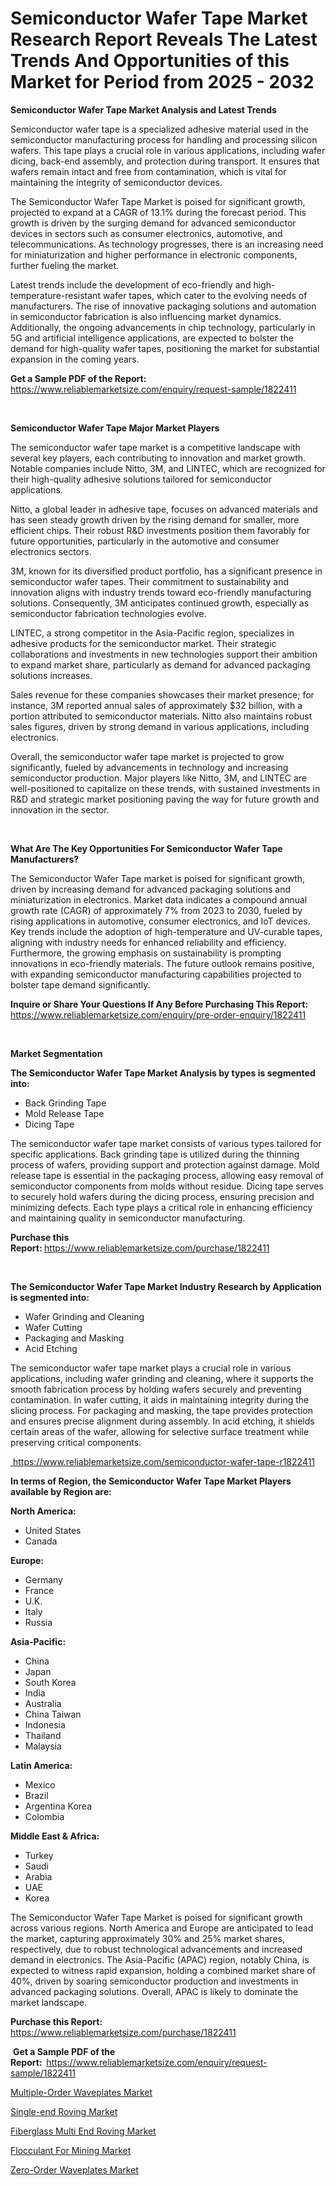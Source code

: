 <p><h1>Semiconductor Wafer Tape Market Research Report Reveals The Latest Trends And Opportunities of this Market for Period from 2025 - 2032</h1></p><p><strong>Semiconductor Wafer Tape Market Analysis and Latest Trends</strong></p>
<p><p>Semiconductor wafer tape is a specialized adhesive material used in the semiconductor manufacturing process for handling and processing silicon wafers. This tape plays a crucial role in various applications, including wafer dicing, back-end assembly, and protection during transport. It ensures that wafers remain intact and free from contamination, which is vital for maintaining the integrity of semiconductor devices.</p><p>The Semiconductor Wafer Tape Market is poised for significant growth, projected to expand at a CAGR of 13.1% during the forecast period. This growth is driven by the surging demand for advanced semiconductor devices in sectors such as consumer electronics, automotive, and telecommunications. As technology progresses, there is an increasing need for miniaturization and higher performance in electronic components, further fueling the market.</p><p>Latest trends include the development of eco-friendly and high-temperature-resistant wafer tapes, which cater to the evolving needs of manufacturers. The rise of innovative packaging solutions and automation in semiconductor fabrication is also influencing market dynamics. Additionally, the ongoing advancements in chip technology, particularly in 5G and artificial intelligence applications, are expected to bolster the demand for high-quality wafer tapes, positioning the market for substantial expansion in the coming years.</p></p>
<p><strong>Get a Sample PDF of the Report:&nbsp;</strong> <a href="https://www.reliablemarketsize.com/enquiry/request-sample/1822411?utm_campaign=1131&utm_medium=2&utm_source=Github&utm_content=ia&utm_term=03042025&utm_id=semiconductor-wafer-tape">https://www.reliablemarketsize.com/enquiry/request-sample/1822411</a></p>
<p>&nbsp;</p>
<p><strong>Semiconductor Wafer Tape Major Market Players</strong></p>
<p><p>The semiconductor wafer tape market is a competitive landscape with several key players, each contributing to innovation and market growth. Notable companies include Nitto, 3M, and LINTEC, which are recognized for their high-quality adhesive solutions tailored for semiconductor applications.</p><p>Nitto, a global leader in adhesive tape, focuses on advanced materials and has seen steady growth driven by the rising demand for smaller, more efficient chips. Their robust R&D investments position them favorably for future opportunities, particularly in the automotive and consumer electronics sectors.</p><p>3M, known for its diversified product portfolio, has a significant presence in semiconductor wafer tapes. Their commitment to sustainability and innovation aligns with industry trends toward eco-friendly manufacturing solutions. Consequently, 3M anticipates continued growth, especially as semiconductor fabrication technologies evolve.</p><p>LINTEC, a strong competitor in the Asia-Pacific region, specializes in adhesive products for the semiconductor market. Their strategic collaborations and investments in new technologies support their ambition to expand market share, particularly as demand for advanced packaging solutions increases.</p><p>Sales revenue for these companies showcases their market presence; for instance, 3M reported annual sales of approximately $32 billion, with a portion attributed to semiconductor materials. Nitto also maintains robust sales figures, driven by strong demand in various applications, including electronics.</p><p>Overall, the semiconductor wafer tape market is projected to grow significantly, fueled by advancements in technology and increasing semiconductor production. Major players like Nitto, 3M, and LINTEC are well-positioned to capitalize on these trends, with sustained investments in R&D and strategic market positioning paving the way for future growth and innovation in the sector.</p></p>
<p>&nbsp;</p>
<p><strong>What Are The Key Opportunities For Semiconductor Wafer Tape Manufacturers?</strong></p>
<p><p>The Semiconductor Wafer Tape market is poised for significant growth, driven by increasing demand for advanced packaging solutions and miniaturization in electronics. Market data indicates a compound annual growth rate (CAGR) of approximately 7% from 2023 to 2030, fueled by rising applications in automotive, consumer electronics, and IoT devices. Key trends include the adoption of high-temperature and UV-curable tapes, aligning with industry needs for enhanced reliability and efficiency. Furthermore, the growing emphasis on sustainability is prompting innovations in eco-friendly materials. The future outlook remains positive, with expanding semiconductor manufacturing capabilities projected to bolster tape demand significantly.</p></p>
<p><strong>Inquire or Share Your Questions If Any Before Purchasing This Report:</strong> <a href="https://www.reliablemarketsize.com/enquiry/pre-order-enquiry/1822411?utm_campaign=1131&utm_medium=2&utm_source=Github&utm_content=ia&utm_term=03042025&utm_id=semiconductor-wafer-tape">https://www.reliablemarketsize.com/enquiry/pre-order-enquiry/1822411</a></p>
<p>&nbsp;</p>
<p><strong>Market Segmentation</strong></p>
<p><strong>The Semiconductor Wafer Tape Market Analysis by types is segmented into:</strong></p>
<p><ul><li>Back Grinding Tape</li><li>Mold Release Tape</li><li>Dicing Tape</li></ul></p>
<p><p>The semiconductor wafer tape market consists of various types tailored for specific applications. Back grinding tape is utilized during the thinning process of wafers, providing support and protection against damage. Mold release tape is essential in the packaging process, allowing easy removal of semiconductor components from molds without residue. Dicing tape serves to securely hold wafers during the dicing process, ensuring precision and minimizing defects. Each type plays a critical role in enhancing efficiency and maintaining quality in semiconductor manufacturing.</p></p>
<p><strong>Purchase this Report:&nbsp;</strong><a href="https://www.reliablemarketsize.com/purchase/1822411?utm_campaign=1131&utm_medium=2&utm_source=Github&utm_content=ia&utm_term=03042025&utm_id=semiconductor-wafer-tape">https://www.reliablemarketsize.com/purchase/1822411</a></p>
<p>&nbsp;</p>
<p><strong>The Semiconductor Wafer Tape Market Industry Research by Application is segmented into:</strong></p>
<p><ul><li>Wafer Grinding and Cleaning</li><li>Wafer Cutting</li><li>Packaging and Masking</li><li>Acid Etching</li></ul></p>
<p><p>The semiconductor wafer tape market plays a crucial role in various applications, including wafer grinding and cleaning, where it supports the smooth fabrication process by holding wafers securely and preventing contamination. In wafer cutting, it aids in maintaining integrity during the slicing process. For packaging and masking, the tape provides protection and ensures precise alignment during assembly. In acid etching, it shields certain areas of the wafer, allowing for selective surface treatment while preserving critical components.</p></p>
<p><a href="https://www.reliablemarketsize.com/semiconductor-wafer-tape-r1822411?utm_campaign=1131&utm_medium=2&utm_source=Github&utm_content=ia&utm_term=03042025&utm_id=semiconductor-wafer-tape">&nbsp;https://www.reliablemarketsize.com/semiconductor-wafer-tape-r1822411</a></p>
<p><strong>In terms of Region, the Semiconductor Wafer Tape Market Players available by Region are:</strong></p>
<p>
    <p> <strong> North America: </strong>
        <ul>
            <li>United States</li>
            <li>Canada</li>
        </ul>
        </p> 
    <p> <strong> Europe: </strong>
        <ul>
            <li>Germany</li>
            <li>France</li>
            <li>U.K.</li>
            <li>Italy</li>
            <li>Russia</li>
        </ul>
        </p> 
    <p> <strong> Asia-Pacific: </strong>
        <ul>
            <li>China</li>
            <li>Japan</li>
            <li>South Korea</li>
            <li>India</li>
            <li>Australia</li>
            <li>China Taiwan</li>
            <li>Indonesia</li>
            <li>Thailand</li>
            <li>Malaysia</li>
        </ul>
        </p> 
    <p> <strong> Latin America: </strong>
        <ul>
            <li>Mexico</li>
            <li>Brazil</li>
            <li>Argentina Korea</li>
            <li>Colombia</li>
        </ul>
        </p> 
    <p> <strong> Middle East & Africa: </strong>
        <ul>
            <li>Turkey</li>
            <li>Saudi</li>
            <li>Arabia</li>
            <li>UAE</li>
            <li>Korea</li>
        </ul>
    </p>
    </p>
<p><p>The Semiconductor Wafer Tape Market is poised for significant growth across various regions. North America and Europe are anticipated to lead the market, capturing approximately 30% and 25% market shares, respectively, due to robust technological advancements and increased demand in electronics. The Asia-Pacific (APAC) region, notably China, is expected to witness rapid expansion, holding a combined market share of 40%, driven by soaring semiconductor production and investments in advanced packaging solutions. Overall, APAC is likely to dominate the market landscape.</p></p>
<p><strong>Purchase this Report: </strong><a href="https://www.reliablemarketsize.com/purchase/1822411?utm_campaign=1131&utm_medium=2&utm_source=Github&utm_content=ia&utm_term=03042025&utm_id=semiconductor-wafer-tape">https://www.reliablemarketsize.com/purchase/1822411</a></p>
<p>&nbsp;<strong>Get a Sample PDF of the Report:&nbsp;&nbsp;</strong><a href="https://www.reliablemarketsize.com/enquiry/request-sample/1822411?utm_campaign=1131&utm_medium=2&utm_source=Github&utm_content=ia&utm_term=03042025&utm_id=semiconductor-wafer-tape">https://www.reliablemarketsize.com/enquiry/request-sample/1822411</a></p>
<p><strong></strong></p>
<p><p><a href="https://github.com/sphaabrose/Market-Research-Report-List-1/blob/main/multiple-order-waveplates-market.md?utm_campaign=1131&utm_medium=2&utm_source=Github&utm_content=ia&utm_term=03042025&utm_id=semiconductor-wafer-tape">Multiple-Order Waveplates Market</a></p><p><a href="https://github.com/bhatttutty2p/Market-Research-Report-List-1/blob/main/single-end-roving-market.md?utm_campaign=1131&utm_medium=2&utm_source=Github&utm_content=ia&utm_term=03042025&utm_id=semiconductor-wafer-tape">Single-end Roving Market</a></p><p><a href="https://github.com/colloerrinbp/Market-Research-Report-List-1/blob/main/fiberglass-multi-end-roving-market.md?utm_campaign=1131&utm_medium=2&utm_source=Github&utm_content=ia&utm_term=03042025&utm_id=semiconductor-wafer-tape">Fiberglass Multi End Roving Market</a></p><p><a href="https://github.com/leptouwrites/Market-Research-Report-List-1/blob/main/flocculant-for-mining-market.md?utm_campaign=1131&utm_medium=2&utm_source=Github&utm_content=ia&utm_term=03042025&utm_id=semiconductor-wafer-tape">Flocculant For Mining Market</a></p><p><a href="https://github.com/etapaqanee/Market-Research-Report-List-1/blob/main/zero-order-waveplates-market.md?utm_campaign=1131&utm_medium=2&utm_source=Github&utm_content=ia&utm_term=03042025&utm_id=semiconductor-wafer-tape">Zero-Order Waveplates Market</a></p></p>